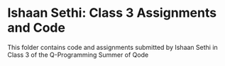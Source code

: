 # Ishaan Sethi: Class 3 Assignments and Code
This folder contains code and assignments submitted by Ishaan Sethi in Class 3 of the Q-Programming Summer of Qode